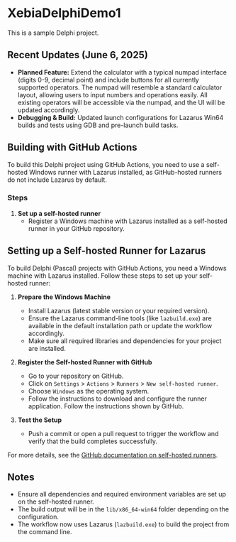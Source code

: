 # XebiaDelphiDemo1

This is a sample Delphi project.

## Recent Updates (June 6, 2025)

- **Planned Feature:** Extend the calculator with a typical numpad interface (digits 0-9, decimal point) and include buttons for all currently supported operators. The numpad will resemble a standard calculator layout, allowing users to input numbers and operations easily. All existing operators will be accessible via the numpad, and the UI will be updated accordingly.
- **Debugging & Build:** Updated launch configurations for Lazarus Win64 builds and tests using GDB and pre-launch build tasks.

## Building with GitHub Actions

To build this Delphi project using GitHub Actions, you need to use a self-hosted Windows runner with Lazarus installed, as GitHub-hosted runners do not include Lazarus by default.

### Steps

1. **Set up a self-hosted runner**
   - Register a Windows machine with Lazarus installed as a self-hosted runner in your GitHub repository.

## Setting up a Self-hosted Runner for Lazarus

To build Delphi (Pascal) projects with GitHub Actions, you need a Windows machine with Lazarus installed. Follow these steps to set up your self-hosted runner:

1. **Prepare the Windows Machine**
   - Install Lazarus (latest stable version or your required version).
   - Ensure the Lazarus command-line tools (like `lazbuild.exe`) are available in the default installation path or update the workflow accordingly.
   - Make sure all required libraries and dependencies for your project are installed.

2. **Register the Self-hosted Runner with GitHub**
   - Go to your repository on GitHub.
   - Click on `Settings` > `Actions` > `Runners` > `New self-hosted runner`.
   - Choose `Windows` as the operating system.
   - Follow the instructions to download and configure the runner application. Follow the instructions shown by GitHub.

3. **Test the Setup**
   - Push a commit or open a pull request to trigger the workflow and verify that the build completes successfully.

For more details, see the [GitHub documentation on self-hosted runners](https://docs.github.com/en/actions/hosting-your-own-runners/about-self-hosted-runners).

## Notes
- Ensure all dependencies and required environment variables are set up on the self-hosted runner.
- The build output will be in the `lib/x86_64-win64` folder depending on the configuration.
- The workflow now uses Lazarus (`lazbuild.exe`) to build the project from the command line.
